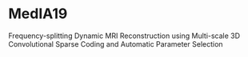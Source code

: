 # MedIA19
Frequency-splitting Dynamic MRI Reconstruction using Multi-scale 3D Convolutional Sparse Coding and Automatic Parameter Selection
